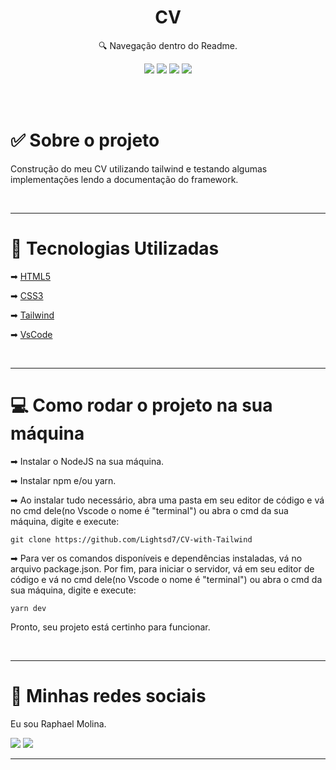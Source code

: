 <h1 align="center"> CV </h1>

<p align="center">🔍 Navegação dentro do Readme. </p>

<div align="center">

  [![](https://img.shields.io/badge/-Sobre-5276f2)](#sobre-o-projeto)
  [![](https://img.shields.io/badge/-Tecnologias-5276f2)](#techs)
  [![](https://img.shields.io/badge/-Começando-5276f2)](#rodar-projeto)
  [![](https://img.shields.io/badge/-Social-5276f2)](#rede-social)

</div>

</br></br>

<div align="left">
  <h1 id="sobre-o-projeto"> ✅ Sobre o projeto </h1>
  <p>
    Construção do meu CV utilizando tailwind e testando algumas implementações lendo a documentação do framework.
  </p>
</div>

</br>

___

<div align="left"> 
  <h1 id="techs">🚀 Tecnologias Utilizadas </h1> 
  <div>
    <p>
      ➡
      <a href="">HTML5</a>
    </p>
    <p>
      ➡
      <a href="">CSS3</a>
    </p>
    <p>
      ➡
      <a href="https://tailwindcss.com/"> Tailwind</a>
    </p>
    <p>
      ➡
      <a href="https://code.visualstudio.com"> VsCode</a>
    </p>
  </div>
</div> 

</br>

___

<div align="left">
  <h1 id="rodar-projeto">💻 Como rodar o projeto na sua máquina </h1>
  <p>➡ Instalar o NodeJS na sua máquina. <p>
  <p>➡ Instalar npm e/ou yarn.</p>
  <p>➡ Ao instalar tudo necessário, abra uma pasta em seu editor de código e vá no cmd dele(no Vscode o nome é "terminal") ou abra o cmd da sua máquina, digite e execute: </p>
  <p> 

    git clone https://github.com/Lightsd7/CV-with-Tailwind
  </p>
  <p>➡ Para ver os comandos disponíveis e dependências instaladas, vá no arquivo package.json. Por fim, para iniciar o servidor, vá em seu editor de código e vá no cmd dele(no Vscode o nome é "terminal") ou abra o cmd da sua máquina, digite e execute: </p>
  <p>

    yarn dev
  </p>
  <p>Pronto, seu projeto está certinho para funcionar.</p>
</div>

</br>

___

<div align="left">
  <h1 id="rede-social">📱 Minhas redes sociais</h1>
  <p> Eu sou Raphael Molina.
  </p>

  [![](https://img.shields.io/badge/-Github-434140)](https://github.com/Lightsd7)
  [![](https://img.shields.io/badge/-LinkedIn-blue)](https://www.linkedin.com/in/raphael-molina-bedran-08a52699/)

</div>

___
